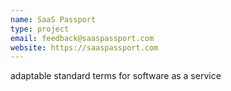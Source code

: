 ```yaml
---
name: SaaS Passport
type: project
email: feedback@saaspassport.com
website: https://saaspassport.com
---
```


adaptable standard terms for software as a service
